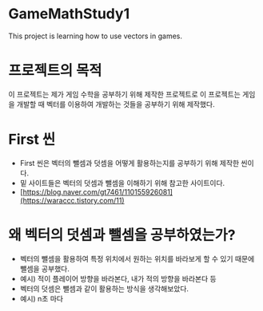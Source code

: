 # GameMathStudy1
This project is learning how to use vectors in games.

# 프로젝트의 목적
이 프로젝트는 제가 게임 수학을 공부하기 위해 제작한 프로젝트로 이 프로젝트는 게임을 개발할 때 벡터를 이용하여 개발하는 것들을 공부하기 위해 제작했다.

# First 씬
 - First 씬은 벡터의 뺄셈과 덧셈을 어떻게 활용하는지를 공부하기 위해 제작한 씬이다.
 - 밑 사이트들은 벡터의 덧셈과 뺄셈을 이해하기 위해 참고한 사이트이다.
 - [https://blog.naver.com/gt7461/110155926081](https://waraccc.tistory.com/11)

# 왜 벡터의 덧셈과 뺄셈을 공부하였는가?
 - 벡터의 뺄셈을 활용하여 특정 위치에서 원하는 위치를 바라보게 할 수 있기 때문에 뺄셈을 공부했다. 
 - 예시) 적이 플레이어 방향을 바라본다, 내가 적의 방향을 바라본다 등
 - 벡터의 덧셈은 뺄셈과 같이 활용하는 방식을 생각해보았다.
 - 예시) n초 마다 
